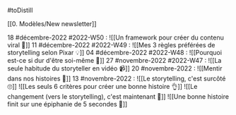 #toDistill

[[0. Modèles/New newsletter]]

18 #décembre-2022 #2022-W50 : ![[Un framework pour créer du contenu viral 🚀]]
11 #décembre-2022 #2022-W49 : ![[Mes 3 règles préférées de storytelling selon Pixar 💡]]
04 #décembre-2022 #2022-W48 : ![[Pourquoi est-ce si dur d'être soi-même 🤔]]
27 #novembre-2022 #2022-W47 : ![[La seule habitude du storyteller en vidéo 📹]]
20 #novembre-2022 : ![[Mentir dans nos histoires 🤫]]
13 #novembre-2022 : ![[Le storytelling, c'est surcôté 🙄]]
![[Les seuls 6 critères pour créer une bonne histoire 👌]]
![[Le changement (vers le storytelling), c'est maintenant 💠]]
![[Une bonne histoire finit sur une épiphanie de 5 secondes 🤯]]